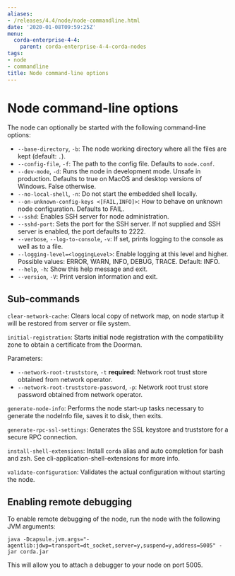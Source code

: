 ```yaml
---
aliases:
- /releases/4.4/node/node-commandline.html
date: '2020-01-08T09:59:25Z'
menu:
  corda-enterprise-4-4:
    parent: corda-enterprise-4-4-corda-nodes
tags:
- node
- commandline
title: Node command-line options
---
```



# Node command-line options

The node can optionally be started with the following command-line options:


* `--base-directory`, `-b`: The node working directory where all the files are kept (default: `.`).
* `--config-file`, `-f`: The path to the config file. Defaults to `node.conf`.
* `--dev-mode`, `-d`: Runs the node in development mode. Unsafe in production. Defaults to true on MacOS and desktop versions of Windows. False otherwise.
* `--no-local-shell`, `-n`: Do not start the embedded shell locally.
* `--on-unknown-config-keys <[FAIL,INFO]>`: How to behave on unknown node configuration. Defaults to FAIL.
* `--sshd`: Enables SSH server for node administration.
* `--sshd-port`: Sets the port for the SSH server. If not supplied and SSH server is enabled, the port defaults to 2222.
* `--verbose`, `--log-to-console`, `-v`: If set, prints logging to the console as well as to a file.
* `--logging-level=<loggingLevel>`: Enable logging at this level and higher. Possible values: ERROR, WARN, INFO, DEBUG, TRACE. Default: INFO.
* `--help`, `-h`: Show this help message and exit.
* `--version`, `-V`: Print version information and exit.


## Sub-commands

`clear-network-cache`: Clears local copy of network map, on node startup it will be restored from server or file system.

`initial-registration`: Starts initial node registration with the compatibility zone to obtain a certificate from the Doorman.

Parameters:


* `--network-root-truststore`, `-t` **required**: Network root trust store obtained from network operator.
* `--network-root-truststore-password`, `-p`: Network root trust store password obtained from network operator.

`generate-node-info`: Performs the node start-up tasks necessary to generate the nodeInfo file, saves it to disk, then exits.

`generate-rpc-ssl-settings`: Generates the SSL keystore and truststore for a secure RPC connection.

`install-shell-extensions`: Install `corda` alias and auto completion for bash and zsh. See cli-application-shell-extensions for more info.

`validate-configuration`: Validates the actual configuration without starting the node.



## Enabling remote debugging

To enable remote debugging of the node, run the node with the following JVM arguments:

`java -Dcapsule.jvm.args="-agentlib:jdwp=transport=dt_socket,server=y,suspend=y,address=5005" -jar corda.jar`

This will allow you to attach a debugger to your node on port 5005.

